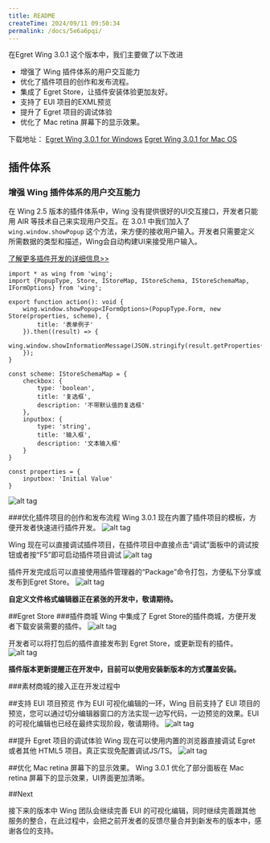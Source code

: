 ```yaml
---
title: README
createTime: 2024/09/11 09:50:34
permalink: /docs/5e6a6pqi/
---
```


在Egret Wing 3.0.1 这个版本中，我们主要做了以下改进
- 增强了 Wing 插件体系的用户交互能力
- 优化了插件项目的创作和发布流程。
- 集成了 Egret Store，让插件安装体验更加友好。
- 支持了 EUI 项目的EXML预览
- 提升了 Egret 项目的调试体验
- 优化了 Mac retina 屏幕下的显示效果。

下载地址：
[Egret Wing 3.0.1 for Windows](http://tool.egret-labs.org/EgretWing/electron/EgretWing-v3.0.1-win32.zip?t=20160308 "Windows")
[Egret Wing 3.0.1 for Mac OS](http://tool.egret-labs.org/EgretWing/electron/EgretWing-v3.0.1-darwin.zip?t=20160308 "Mac OS")

## 插件体系

### 增强 Wing 插件体系的用户交互能力
在 Wing 2.5 版本的插件体系中，Wing 没有提供很好的UI交互接口，开发者只能用 AIR 等技术自己来实现用户交互。在 3.0.1 中我们加入了 `wing.window.showPopup` 这个方法，来方便的接收用户输入。开发者只需要定义所需数据的类型和描述，Wing会自动构建UI来接受用户输入。

[了解更多插件开发的详细信息>>](http://edn.egret.com/cn/docs/page/778 "了解更多插件开发的详细信息")

    import * as wing from 'wing';
    import {PopupType, Store, IStoreMap, IStoreSchema, IStoreSchemaMap, IFormOptions} from 'wing';
    
    export function action(): void {
    	wing.window.showPopup<IFormOptions>(PopupType.Form, new Store(properties, scheme), {
    		title: '表单例子'
    	}).then((result) => {
    		wing.window.showInformationMessage(JSON.stringify(result.getProperties(true)));
    	});
    }
    
    const scheme: IStoreSchemaMap = {
    	checkbox: {
    		type: 'boolean',
    		title: '复选框',
    		description: '不带默认值的复选框'
    	},
    	inputbox: {
    		type: 'string',
    		title: '输入框',
    		description: '文本输入框'
    	}
    }
    
    const properties = {
    	inputbox: 'Initial Value'
    }

![alt tag](56de4ff73daba.png)

###优化插件项目的创作和发布流程
Wing 3.0.1 现在内置了插件项目的模板，方便开发者快速进行插件开发。
![alt tag](56de522db69d6.png)

Wing 现在可以直接调试插件项目，在插件项目中直接点击“调试”面板中的调试按钮或者按“F5”即可启动插件项目调试
![alt tag](56de5359b5b2d.png)

插件开发完成后可以直接使用插件管理器的“Package”命令打包，方便私下分享或发布到Egret Store。
![alt tag](56de6794a01fb.png)

**自定义文件格式编辑器正在紧张的开发中，敬请期待。**


##Egret Store
###插件商城
Wing 中集成了 Egret Store的插件商城，方便开发者下载安装需要的插件。
![alt tag](56de6bb8d8bd8.png)

开发者可以将打包后的插件直接发布到 Egret Store，或更新现有的插件。
![alt tag](56de6bb8e80ce.png)

**插件版本更新提醒正在开发中，目前可以使用安装新版本的方式覆盖安装。**

###素材商城的接入正在开发过程中

##支持 EUI 项目预览
作为 EUI 可视化编辑的一环，Wing 目前支持了 EUI 项目的预览，您可以通过切分编辑器窗口的方法实现一边写代码，一边预览的效果。EUI的可视化编辑也已经在最终实现阶段，敬请期待。
![alt tag](56de7073dd10d.png)

##提升 Egret 项目的调试体验
Wing 现在可以使用内置的浏览器直接调试 Egret 或者其他 HTML5 项目。真正实现免配置调试JS/TS。
![alt tag](56de8668947c3.png)

##优化 Mac retina 屏幕下的显示效果。
Wing 3.0.1 优化了部分面板在 Mac retina 屏幕下的显示效果，UI界面更加清晰。


##Next

接下来的版本中 Wing 团队会继续完善 EUI 的可视化编辑，同时继续完善跟其他服务的整合，在此过程中，会把之前开发者的反馈尽量合并到新发布的版本中，感谢各位的支持。
